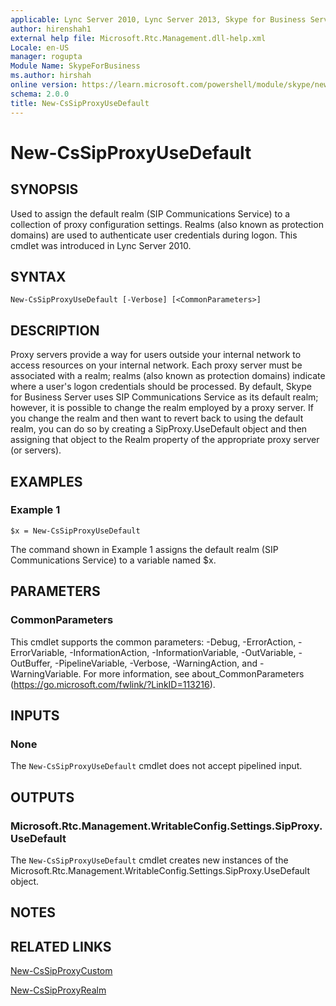 ```yaml
---
applicable: Lync Server 2010, Lync Server 2013, Skype for Business Server 2015, Skype for Business Server 2019
author: hirenshah1
external help file: Microsoft.Rtc.Management.dll-help.xml
Locale: en-US
manager: rogupta
Module Name: SkypeForBusiness
ms.author: hirshah
online version: https://learn.microsoft.com/powershell/module/skype/new-cssipproxyusedefault
schema: 2.0.0
title: New-CsSipProxyUseDefault
---
```


# New-CsSipProxyUseDefault

## SYNOPSIS
Used to assign the default realm (SIP Communications Service) to a collection of proxy configuration settings.
Realms (also known as protection domains) are used to authenticate user credentials during logon.
This cmdlet was introduced in Lync Server 2010.


## SYNTAX

```
New-CsSipProxyUseDefault [-Verbose] [<CommonParameters>]
```

## DESCRIPTION
Proxy servers provide a way for users outside your internal network to access resources on your internal network.
Each proxy server must be associated with a realm; realms (also known as protection domains) indicate where a user's logon credentials should be processed.
By default, Skype for Business Server uses SIP Communications Service as its default realm; however, it is possible to change the realm employed by a proxy server.
If you change the realm and then want to revert back to using the default realm, you can do so by creating a SipProxy.UseDefault object and then assigning that object to the Realm property of the appropriate proxy server (or servers).


## EXAMPLES

### Example 1
```
$x = New-CsSipProxyUseDefault
```

The command shown in Example 1 assigns the default realm (SIP Communications Service) to a variable named $x.


## PARAMETERS

### CommonParameters
This cmdlet supports the common parameters: -Debug, -ErrorAction, -ErrorVariable, -InformationAction, -InformationVariable, -OutVariable, -OutBuffer, -PipelineVariable, -Verbose, -WarningAction, and -WarningVariable. For more information, see about_CommonParameters (https://go.microsoft.com/fwlink/?LinkID=113216).

## INPUTS

### None
The `New-CsSipProxyUseDefault` cmdlet does not accept pipelined input.

## OUTPUTS

### Microsoft.Rtc.Management.WritableConfig.Settings.SipProxy.UseDefault
The `New-CsSipProxyUseDefault` cmdlet creates new instances of the Microsoft.Rtc.Management.WritableConfig.Settings.SipProxy.UseDefault object.

## NOTES

## RELATED LINKS

[New-CsSipProxyCustom](New-CsSipProxyCustom.md)

[New-CsSipProxyRealm](New-CsSipProxyRealm.md)
